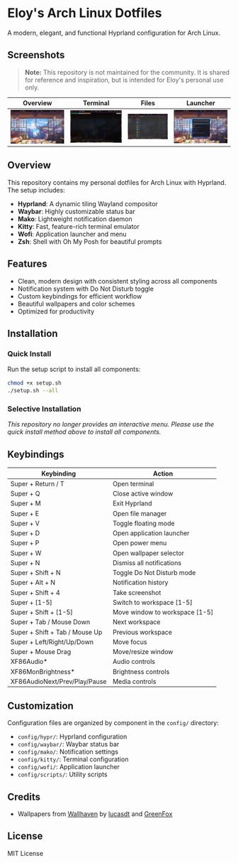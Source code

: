 # Eloy's Arch Linux Dotfiles

A modern, elegant, and functional Hyprland configuration for Arch Linux.

## Screenshots

> **Note:** This repository is not maintained for the community. It is shared for reference and inspiration, but is intended for Eloy's personal use only.

| Overview                                       | Terminal                                       | Files                                    | Launcher                                       |
| ---------------------------------------------- | ---------------------------------------------- | ---------------------------------------- | ---------------------------------------------- |
| ![Overview](assets/repo/hyprland-overview.png) | ![Terminal](assets/repo/hyprland-terminal.png) | ![Files](assets/repo/hyprland-files.png) | ![Launcher](assets/repo/hyprland-launcher.png) |

## Overview

This repository contains my personal dotfiles for Arch Linux with Hyprland. The setup includes:

- **Hyprland**: A dynamic tiling Wayland compositor
- **Waybar**: Highly customizable status bar
- **Mako**: Lightweight notification daemon
- **Kitty**: Fast, feature-rich terminal emulator
- **Wofi**: Application launcher and menu
- **Zsh**: Shell with Oh My Posh for beautiful prompts

## Features

- Clean, modern design with consistent styling across all components
- Notification system with Do Not Disturb toggle
- Custom keybindings for efficient workflow
- Beautiful wallpapers and color schemes
- Optimized for productivity

## Installation

### Quick Install

Run the setup script to install all components:

```bash
chmod +x setup.sh
./setup.sh --all
```

### Selective Installation

_This repository no longer provides an interactive menu. Please use the quick install method above to install all components._

## Keybindings

| Keybinding                     | Action                         |
| ------------------------------ | ------------------------------ |
| Super + Return / T             | Open terminal                  |
| Super + Q                      | Close active window            |
| Super + M                      | Exit Hyprland                  |
| Super + E                      | Open file manager              |
| Super + V                      | Toggle floating mode           |
| Super + D                      | Open application launcher      |
| Super + P                      | Open power menu                |
| Super + W                      | Open wallpaper selector        |
| Super + N                      | Dismiss all notifications      |
| Super + Shift + N              | Toggle Do Not Disturb mode     |
| Super + Alt + N                | Notification history           |
| Super + Shift + 4              | Take screenshot                |
| Super + [1-5]                  | Switch to workspace [1-5]      |
| Super + Shift + [1-5]          | Move window to workspace [1-5] |
| Super + Tab / Mouse Down       | Next workspace                 |
| Super + Shift + Tab / Mouse Up | Previous workspace             |
| Super + Left/Right/Up/Down     | Move focus                     |
| Super + Mouse Drag             | Move/resize window             |
| XF86Audio\*                    | Audio controls                 |
| XF86MonBrightness\*            | Brightness controls            |
| XF86AudioNext/Prev/Play/Pause  | Media controls                 |

## Customization

Configuration files are organized by component in the `config/` directory:

- `config/hypr/`: Hyprland configuration
- `config/waybar/`: Waybar status bar
- `config/mako/`: Notification settings
- `config/kitty/`: Terminal configuration
- `config/wofi/`: Application launcher
- `config/scripts/`: Utility scripts

## Credits

- Wallpapers from [Wallhaven](https://wallhaven.cc/) by [lucasdt](https://wallhaven.cc/user/lucasdt) and [GreenFox](https://wallhaven.cc/user/GreenFox)

## License

MIT License
